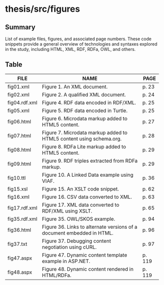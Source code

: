 # thesis/src/figures

## Summary
List of example files, figures, and associated page numbers. These code snippets provide a general overview of technologies and syntaxes explored in the study, including HTML, XML, RDF, RDFa, OWL, and others.

## Table

FILE|NAME|PAGE
----|----|----
fig01.xml|Figure 1. An XML document.|p. 23
fig02.xml|Figure 2. A qualified XML document.|p. 24
fig04.rdf.xml|Figure 4. RDF data encoded in RDF/XML.|p. 25
fig05.xml|Figure 5. RDF data encoded in Turtle.|p. 25
fig06.html|Figure 6. Microdata markup added to HTML5 content.|p. 27
fig07.html|Figure 7. Microdata markup added to HTML5 content using schema.org.|p. 28
fig08.html|Figure 8. RDFa Lite markup added to HTML5 content.|p. 29
fig09.html|Figure 9. RDF triples extracted from RDFa markup.|p. 29
fig10.ttl|Figure 10. A Linked Data example using VIAF.|p. 36
fig15.xsl|Figure 15. An XSLT code snippet.|p. 62
fig16.xml|Figure 16. CSV data converted to XML.|p. 63
fig17.rdf.xml|Figure 17. XML data converted to RDF/XML using XSLT.|p. 65
fig35.rdf.xml|Figure 35. OWL/SKOS example.|p. 94
fig36.html|Figure 36. Links to alternate versions of a document embedded in HTML.|p. 96
fig37.txt|Figure 37. Debugging content negotiation using cURL.|p. 97
fig47.aspx|Figure 47. Dynamic content template example in ASP.NET.|p. 119
fig48.aspx|Figure 48. Dynamic content rendered in HTML/RDFa.|p. 119


